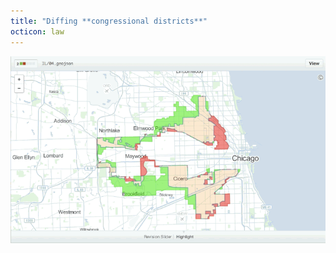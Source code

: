 ```yaml
---
title: "Diffing **congressional districts**"
octicon: law
---
```


![IL 3rd district diffed](images/cong-dist.gif)
